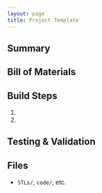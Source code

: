 ```yaml
---
layout: page
title: Project Template
---
```


## Summary
<!-- One-paragraph description -->

## Bill of Materials
<!-- Table or bullets with links -->

## Build Steps
1. <!-- Step 1 -->
2. <!-- Step 2 -->

## Testing & Validation
<!-- What "done" looks like -->

## Files
- `STLs/`, `code/`, etc.
